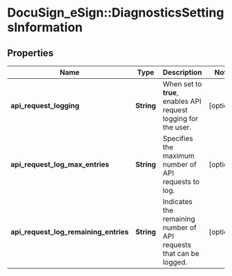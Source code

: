 # DocuSign_eSign::DiagnosticsSettingsInformation

## Properties
Name | Type | Description | Notes
------------ | ------------- | ------------- | -------------
**api_request_logging** | **String** |  When set to **true**, enables API request logging for the user.  | [optional] 
**api_request_log_max_entries** | **String** | Specifies the maximum number of API requests to log. | [optional] 
**api_request_log_remaining_entries** | **String** | Indicates the remaining number of API requests that can be logged. | [optional] 


